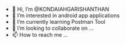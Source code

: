 - 👋 Hi, I’m @KONDAIAHGARISHANTHAN
- 👀 I’m interested in android app applications
- 🌱 I’m currently learning Postman Tool
- 💞️ I’m looking to collaborate on ...
- 📫 How to reach me ...

<!---
KONDAIAHGARISHANTHAN/KONDAIAHGARISHANTHAN is a ✨ special ✨ repository because its `README.md` (this file) appears on your GitHub profile.
You can click the Preview link to take a look at your changes.
--->
